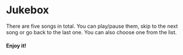 # Jukebox

There are five songs in total. You can play/pause them, skip to the next song or go back to the last one. 
You can also choose one from the list.

#### Enjoy it!
